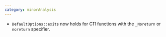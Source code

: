 ```yaml
---
category: minorAnalysis
---
```

* `DefaultOptions::exits` now holds for C11 functions with the `_Noreturn` or `noreturn` specifier.
